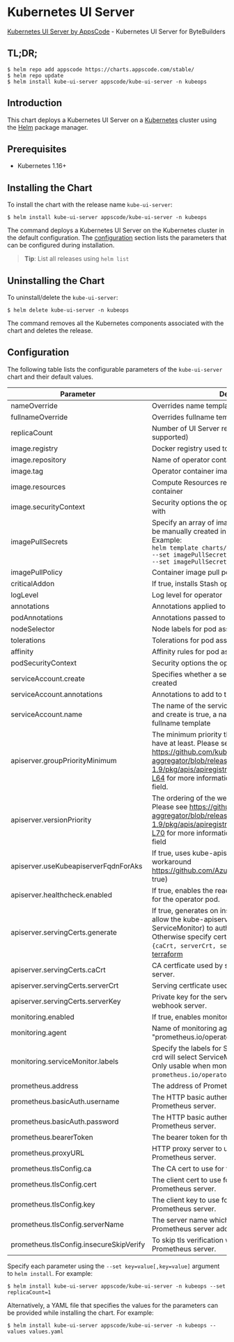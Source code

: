 # Kubernetes UI Server

[Kubernetes UI Server by AppsCode](https://github.com/kubeops/ui-server) - Kubernetes UI Server for ByteBuilders

## TL;DR;

```console
$ helm repo add appscode https://charts.appscode.com/stable/
$ helm repo update
$ helm install kube-ui-server appscode/kube-ui-server -n kubeops
```

## Introduction

This chart deploys a Kubernetes UI Server on a [Kubernetes](http://kubernetes.io) cluster using the [Helm](https://helm.sh) package manager.

## Prerequisites

- Kubernetes 1.16+

## Installing the Chart

To install the chart with the release name `kube-ui-server`:

```console
$ helm install kube-ui-server appscode/kube-ui-server -n kubeops
```

The command deploys a Kubernetes UI Server on the Kubernetes cluster in the default configuration. The [configuration](#configuration) section lists the parameters that can be configured during installation.

> **Tip**: List all releases using `helm list`

## Uninstalling the Chart

To uninstall/delete the `kube-ui-server`:

```console
$ helm delete kube-ui-server -n kubeops
```

The command removes all the Kubernetes components associated with the chart and deletes the release.

## Configuration

The following table lists the configurable parameters of the `kube-ui-server` chart and their default values.

|                Parameter                |                                                                                                                                                                         Description                                                                                                                                                                          |       Default       |
|-----------------------------------------|--------------------------------------------------------------------------------------------------------------------------------------------------------------------------------------------------------------------------------------------------------------------------------------------------------------------------------------------------------------|---------------------|
| nameOverride                            | Overrides name template                                                                                                                                                                                                                                                                                                                                      | `""`                |
| fullnameOverride                        | Overrides fullname template                                                                                                                                                                                                                                                                                                                                  | `""`                |
| replicaCount                            | Number of UI Server replicas to create (only 1 is supported)                                                                                                                                                                                                                                                                                                 | `1`                 |
| image.registry                          | Docker registry used to pull operator image                                                                                                                                                                                                                                                                                                                  | `appscode`          |
| image.repository                        | Name of operator container image                                                                                                                                                                                                                                                                                                                             | `kube-ui-server`    |
| image.tag                               | Operator container image tag                                                                                                                                                                                                                                                                                                                                 | `v0.0.2`            |
| image.resources                         | Compute Resources required by the operator container                                                                                                                                                                                                                                                                                                         | `{}`                |
| image.securityContext                   | Security options the operator container should run with                                                                                                                                                                                                                                                                                                      | `{}`                |
| imagePullSecrets                        | Specify an array of imagePullSecrets. Secrets must be manually created in the namespace. <br> Example: <br> `helm template charts/stash \` <br> `--set imagePullSecrets[0].name=sec0 \` <br> `--set imagePullSecrets[1].name=sec1`                                                                                                                           | `[]`                |
| imagePullPolicy                         | Container image pull policy                                                                                                                                                                                                                                                                                                                                  | `Always`            |
| criticalAddon                           | If true, installs Stash operator as critical addon                                                                                                                                                                                                                                                                                                           | `false`             |
| logLevel                                | Log level for operator                                                                                                                                                                                                                                                                                                                                       | `3`                 |
| annotations                             | Annotations applied to operator deployment                                                                                                                                                                                                                                                                                                                   | `{}`                |
| podAnnotations                          | Annotations passed to operator pod(s).                                                                                                                                                                                                                                                                                                                       | `{}`                |
| nodeSelector                            | Node labels for pod assignment                                                                                                                                                                                                                                                                                                                               | `{}`                |
| tolerations                             | Tolerations for pod assignment                                                                                                                                                                                                                                                                                                                               | `[]`                |
| affinity                                | Affinity rules for pod assignment                                                                                                                                                                                                                                                                                                                            | `{}`                |
| podSecurityContext                      | Security options the operator pod should run with.                                                                                                                                                                                                                                                                                                           | `{"fsGroup":65535}` |
| serviceAccount.create                   | Specifies whether a service account should be created                                                                                                                                                                                                                                                                                                        | `true`              |
| serviceAccount.annotations              | Annotations to add to the service account                                                                                                                                                                                                                                                                                                                    | `{}`                |
| serviceAccount.name                     | The name of the service account to use. If not set and create is true, a name is generated using the fullname template                                                                                                                                                                                                                                       | ``                  |
| apiserver.groupPriorityMinimum          | The minimum priority the webhook api group should have at least. Please see https://github.com/kubernetes/kube-aggregator/blob/release-1.9/pkg/apis/apiregistration/v1beta1/types.go#L58-L64 for more information on proper values of this field.                                                                                                            | `10000`             |
| apiserver.versionPriority               | The ordering of the webhook api inside of the group. Please see https://github.com/kubernetes/kube-aggregator/blob/release-1.9/pkg/apis/apiregistration/v1beta1/types.go#L66-L70 for more information on proper values of this field                                                                                                                         | `15`                |
| apiserver.useKubeapiserverFqdnForAks    | If true, uses kube-apiserver FQDN for AKS cluster to workaround https://github.com/Azure/AKS/issues/522 (default true)                                                                                                                                                                                                                                       | `true`              |
| apiserver.healthcheck.enabled           | If true, enables the readiness and liveliness probes for the operator pod.                                                                                                                                                                                                                                                                                   | `false`             |
| apiserver.servingCerts.generate         | If true, generates on install/upgrade the certs that allow the kube-apiserver (and potentially ServiceMonitor) to authenticate operators pods. Otherwise specify certs in `apiserver.servingCerts.{caCrt, serverCrt, serverKey}`. See also: [example terraform](https://github.com/kubeops/installer/blob/master/charts/kube-ui-server/example-terraform.tf) | `true`              |
| apiserver.servingCerts.caCrt            | CA certficate used by serving certificate of webhook server.                                                                                                                                                                                                                                                                                                 | `""`                |
| apiserver.servingCerts.serverCrt        | Serving certficate used by webhook server.                                                                                                                                                                                                                                                                                                                   | `""`                |
| apiserver.servingCerts.serverKey        | Private key for the serving certificate used by webhook server.                                                                                                                                                                                                                                                                                              | `""`                |
| monitoring.enabled                      | If true, enables monitoring KubeDB operator                                                                                                                                                                                                                                                                                                                  | `false`             |
| monitoring.agent                        | Name of monitoring agent (either "prometheus.io/operator" or "prometheus.io/builtin")                                                                                                                                                                                                                                                                        | `"none"`            |
| monitoring.serviceMonitor.labels        | Specify the labels for ServiceMonitor. Prometheus crd will select ServiceMonitor using these labels. Only usable when monitoring agent is `prometheus.io/operator`.                                                                                                                                                                                          | `{}`                |
| prometheus.address                      | The address of Prometheus server.                                                                                                                                                                                                                                                                                                                            | `""`                |
| prometheus.basicAuth.username           | The HTTP basic authentication username for the Prometheus server.                                                                                                                                                                                                                                                                                            | `""`                |
| prometheus.basicAuth.password           | The HTTP basic authentication password for the Prometheus server.                                                                                                                                                                                                                                                                                            | `""`                |
| prometheus.bearerToken                  | The bearer token for the Prometheus server.                                                                                                                                                                                                                                                                                                                  | `""`                |
| prometheus.proxyURL                     | HTTP proxy server to use to connect to the Prometheus server.                                                                                                                                                                                                                                                                                                | `""`                |
| prometheus.tlsConfig.ca                 | The CA cert to use for the Prometheus server.                                                                                                                                                                                                                                                                                                                | `""`                |
| prometheus.tlsConfig.cert               | The client cert to use for communicating with the Prometheus server.                                                                                                                                                                                                                                                                                         | `""`                |
| prometheus.tlsConfig.key                | The client key to use for communicating with the Prometheus server.                                                                                                                                                                                                                                                                                          | `""`                |
| prometheus.tlsConfig.serverName         | The server name which will be used to verify the Prometheus server address.                                                                                                                                                                                                                                                                                  | `""`                |
| prometheus.tlsConfig.insecureSkipVerify | To skip tls verification when communicating with the Prometheus server.                                                                                                                                                                                                                                                                                      | `""`                |


Specify each parameter using the `--set key=value[,key=value]` argument to `helm install`. For example:

```console
$ helm install kube-ui-server appscode/kube-ui-server -n kubeops --set replicaCount=1
```

Alternatively, a YAML file that specifies the values for the parameters can be provided while
installing the chart. For example:

```console
$ helm install kube-ui-server appscode/kube-ui-server -n kubeops --values values.yaml
```
